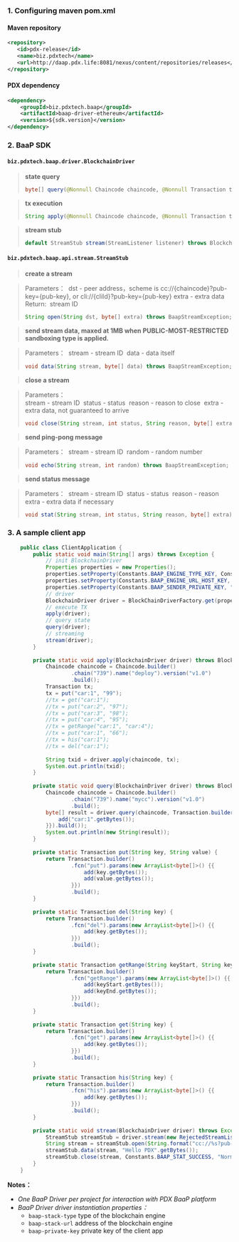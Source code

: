 ### 1. Configuring maven pom.xml

#### Maven repository
```xml
<repository>
   <id>pdx-release</id>
   <name>biz.pdxtech</name>
   <url>http://daap.pdx.life:8081/nexus/content/repositories/releases</url>
</repository>
```
#### PDX dependency
```xml
<dependency>
    <groupId>biz.pdxtech.baap</groupId>
    <artifactId>baap-driver-ethereum</artifactId>
    <version>${sdk.version}</version>
</dependency>
```
### 2. BaaP SDK 

#### `biz.pdxtech.baap.driver.BlockchainDriver`
> **state query**
> ```java
> byte[] query(@Nonnull Chaincode chaincode, @Nonnull Transaction tx) throws BlockChainDriverException;
> ```

> **tx execution**
> ```java
> String apply(@Nonnull Chaincode chaincode, @Nonnull Transaction tx) throws BlockChainDriverException;
> ```

> **stream stub**
> ```java
> default StreamStub stream(StreamListener listener) throws BlockchainDriverException ;
> ```

#### `biz.pdxtech.baap.api.stream.StreamStub`

> **create a stream**  

> Parameters：
> ​	dst    - peer address，scheme is cc://{chaincode}?pub-key={pub-key}, or cli://{cliId}?pub-key={pub-key}
> ​	extra - extra data 
> Return:
> ​	stream ID 
> ```java
> String open(String dst, byte[] extra) throws BaapStreamException;
> ```

> **send stream data, maxed at 1MB when PUBLIC-MOST-RESTRICTED sandboxing type is applied.**  

> Parameters：
> ​	stream  -   stream ID 
> ​	data    -   data itself
> ```java
> void data(String stream, byte[] data) throws BaapStreamException;
> ```

> **close a stream** 

> Parameters：  
> ​	stream    -   stream ID
> ​	status     -    status
> ​	reason    -    reason to close
> ​	extra      -   extra data, not guaranteed to arrive
> ```java
> void close(String stream, int status, String reason, byte[] extra) throws BaapStreamException;
> ```

> **send ping-pong message** 

> Parameters： 
> ​	stream   -   stream ID
> ​	random    - random number
> ```java
> void echo(String stream, int random) throws BaapStreamException;
> ```

> **send status message** 

> Parameters： 
> ​	stream  - stream ID
> ​	status   - status
> ​	reason  - reason
> ​	extra    - extra data if necessary  
> ```java
> void stat(String stream, int status, String reason, byte[] extra) throws BaapStreamException;
> ```


### 3. A sample client app

```java
    public class ClientApplication {
    	public static void main(String[] args) throws Exception {
    		// init BlockchainDriver
    		Properties properties = new Properties();
    		properties.setProperty(Constants.BAAP_ENGINE_TYPE_KEY, Constants.BAAP_ENGINE_TYPE_ETHEREUM);
    		properties.setProperty(Constants.BAAP_ENGINE_URL_HOST_KEY, "http://10.0.0.136:8545/");
    		properties.setProperty(Constants.BAAP_SENDER_PRIVATE_KEY, "510c37d6ed45d8fd179276bfd785b610dac329ee578b245e9f693a1e1bd34065");
    		// driver
    		BlockchainDriver driver = BlockChainDriverFactory.get(properties);
    		// execute TX
    		apply(driver);
    		// query state
    		query(driver);
    		// streaming
    		stream(driver);
    	}
    	
    	private static void apply(BlockchainDriver driver) throws BlockchainDriverException {
    		Chaincode chaincode = Chaincode.builder()
    				.chain("739").name("deploy").version("v1.0")
    				.build();
    		Transaction tx;
    		tx = put("car:1", "99");
    		//tx = get("car:1");
    		//tx = put("car:2", "97");
    		//tx = put("car:3", "98");
    		//tx = put("car:4", "95");
    		//tx = getRange("car:1", "car:4");
    		//tx = put("car:1", "66");
    		//tx = his("car:1");
    		//tx = del("car:1");
    		
    		String txid = driver.apply(chaincode, tx);
    		System.out.println(txid);
    	}
    	
    	private static void query(BlockchainDriver driver) throws BlockchainDriverException {
    		Chaincode chaincode = Chaincode.builder()
    				.chain("739").name("mycc").version("v1.0")
    				.build();
    		byte[] result = driver.query(chaincode, Transaction.builder().fcn("get").params(new ArrayList<byte[]>() {{
    			add("car:1".getBytes());
    		}}).build());
    		System.out.println(new String(result));
    	}
    	
    	private static Transaction put(String key, String value) {
    		return Transaction.builder()
    				.fcn("put").params(new ArrayList<byte[]>() {{
    					add(key.getBytes());
    					add(value.getBytes());
    				}})
    				.build();
    	}
    	
    	private static Transaction del(String key) {
    		return Transaction.builder()
    				.fcn("del").params(new ArrayList<byte[]>() {{
    					add(key.getBytes());
    				}})
    				.build();
    	}
    	
    	private static Transaction getRange(String keyStart, String keyEnd) {
    		return Transaction.builder()
    				.fcn("getRange").params(new ArrayList<byte[]>() {{
    					add(keyStart.getBytes());
    					add(keyEnd.getBytes());
    				}})
    				.build();
    	}
    	
    	private static Transaction get(String key) {
    		return Transaction.builder()
    				.fcn("get").params(new ArrayList<byte[]>() {{
    					add(key.getBytes());
    				}})
    				.build();
    	}
    	
    	private static Transaction his(String key) {
    		return Transaction.builder()
    				.fcn("his").params(new ArrayList<byte[]>() {{
    					add(key.getBytes());
    				}})
    				.build();
    	}
    	
    	private static void stream(BlockchainDriver driver) throws Exception {
    		StreamStub streamStub = driver.stream(new RejectedStreamListener());
    		String stream = streamStub.open(String.format("cc://%s?pub-key=%s", "mycc:v1.0", ""), null);
    		streamStub.data(stream, "Hello PDX".getBytes());
    		streamStub.close(stream, Constants.BAAP_STAT_SUCCESS, "Normal", null);
    	}
    }
```

**Notes：**
* *One BaaP Driver per project for interaction with PDX BaaP platform*
* *BaaP Driver driver instantiation properties：*
   * `baap-stack-type` type of the blockchain engine
   * `baap-stack-url` address of the blockchain engine
   * `baap-private-key` private key of the client app

